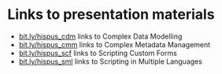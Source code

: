 # Links to presentation materials

- [bit.ly/hispus_cdm](http://bit.ly/hispus_cdm) links to Complex Data Modelling
- [bit.ly/hispus_cmm](http://bit.ly/hispus_cmm) links to Complex Metadata Management
- [bit.ly/hispus_scf](http://bit.ly/hispus_scf) links to Scripting Custom Forms
- [bit.ly/hispus_sml](http://bit.ly/hispus_sml) links to Scripting in Multiple Languages
